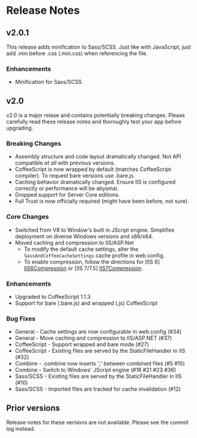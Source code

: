 # Release Notes
## v2.0.1
This release adds minification to Sass/SCSS.  Just like with JavaScript, just add .min before .css (.min.css) when referencing the file.

### Enhancements
* Minification for Sass/SCSS

## v2.0
v2.0 is a major relase and contains potentially breaking changes. Please carefully read these release notes and thoroughly test your app before upgrading.

### Breaking Changes
* Assembly structure and code layout dramatically changed.  Not API compatible *at all* with previous versions.
* CoffeeScript is now wrapped by default (matches CoffeeScript compiler). To request bare versions use .bare.js.
* Caching behavior dramatically changed. Ensure IIS is configured correctly or performance will be abysmal.
* Dropped support for Server Core editions.
* Full Trust is now officially required (might have been before, not sure).

### Core Changes
* Switched from V8 to Window's built in JScript engine. Simplifies deployment on diverse Windows versions and x86/x64.
* Moved caching and compression to IIS/ASP.Net
    * To modify the default cache settings, alter the `SassAndCoffeeCacheSettings` cache profile in web.config.
    * To enable compression, follow the directions for [IIS 6] [IIS6Compression] or [IIS 7/7.5] [IIS7Compression].

### Enhancements
* Upgraded to CoffeeScript 1.1.3
* Support for bare (.bare.js) and wrapped (.js) CoffeeScript

### Bug Fixes
* General - Cache settings are now configurable in web.config (#34)
* General - Move caching and compression to IIS/ASP.NET (#37)
* CoffeeScript - Support wrapped and bare mode (#27)
* CoffeeScript - Existing files are served by the StaticFileHandler in IIS (#32)
* Combine - .combine now inserts ';' between combined files (#5 #15)
* Combine - Switch to Windows' JScript engine (#18 #21 #23 #36)
* Sass/SCSS - Existing files are served by the StaticFileHandler in IIS (#10)
* Sass/SCSS - Imported files are tracked for cache invalidation (#12)

[IIS6Compression]: http://www.microsoft.com/technet/prodtechnol/WindowsServer2003/Library/IIS/d52ff289-94d3-4085-bc4e-24eb4f312e0e.mspx?mfr=true "IIS 6 Compression Settings"
[IIS7Compression]: http://technet.microsoft.com/en-us/library/cc771003(v=ws.10).aspx "IIS 7 Compression Settings"

## Prior versions
Release notes for these versions are not available. Please see the commit log instead.